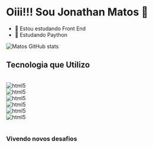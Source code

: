 <h1> Oiii!!! Sou Jonathan Matos 👋</h1>

- 🔭  Estou estudando Front End
- 🌱 Estudando Paython


![Matos GitHub stats](https://github-readme-stats.vercel.app/api?username=JonathanMatosTec&show_icons=true&theme=dracula)

## <h2>Tecnologia que Utilizo</h2>

<div style= "display: inline_blok"><br>
<img aling="center" alt="html5" src="https://img.shields.io/badge/HTML5-E34F26?style=for-the-badge&logo=html5&logoColor=white"/>
</div>
<div style= "display: inline_blok">
<img aling="center" alt="html5" src="https://img.shields.io/badge/CSS3-1572B6?style=for-the-badge&logo=css3&logoColor=white"/>
</div>
<div style= "display: inline_blok">
<img aling="center" alt="html5" src="https://img.shields.io/badge/JavaScript-F7DF1E?style=for-the-badge&logo=javascript&logoColor=black"/>
</div>
<div style= "display: inline_blok">
<img aling="center" alt="html5" src="https://img.shields.io/badge/PHP-777BB4?style=for-the-badge&logo=php&logoColor=white"/>
</div>
<div style= "display: inline_blok">
<img aling="center" alt="html5" src="https://img.shields.io/badge/Python-14354C?style=for-the-badge&logo=python&logoColor=white"/>
</div>
<div style= "display: inline_blok">
<img aling="center" alt="html5" src="https://img.shields.io/badge/React-20232A?style=for-the-badge&logo=react&logoColor=61DAFB"/>
</div><br>


<h3>Vivendo novos desafios<h3>

